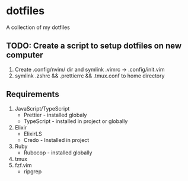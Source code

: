 # dotfiles

A collection of my dotfiles

## TODO: Create a script to setup dotfiles on new computer
1. Create .config/nvim/ dir and symlink .vimrc -> .config/init.vim
2. symlink .zshrc && .prettierrc && .tmux.conf to home directory

## Requirements

1. JavaScript/TypeScript
    * Prettier - installed globaly
    * TypeScript - installed in project or globally
2. Elixir
    * ElixirLS
    * Credo - Installed in project
3. Ruby
    * Rubocop - installed globally
4. tmux
5. fzf.vim
    * ripgrep
